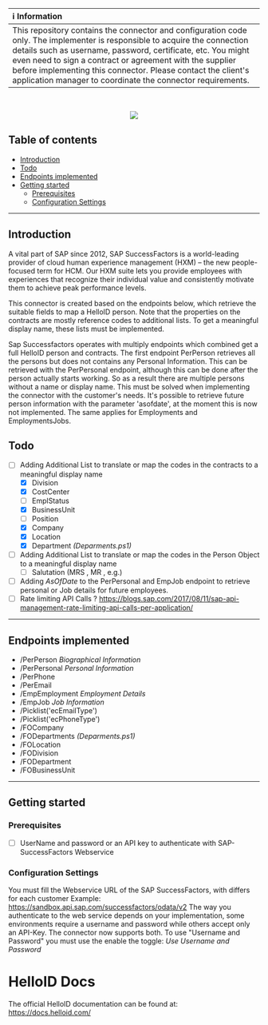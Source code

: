 | :information_source: Information |
|:---------------------------|
| This repository contains the connector and configuration code only. The implementer is responsible to acquire the connection details such as username, password, certificate, etc. You might even need to sign a contract or agreement with the supplier before implementing this connector. Please contact the client's application manager to coordinate the connector requirements.       |
<br />
<p align="center">
  <img src="https://www.tools4ever.nl/connector-logos/sapsuccessfactors-logo.png">
</p>

## Table of contents
- [Introduction](#Introduction)
-  [Todo](#Todo)
- [Endpoints implemented](#Endpoints-implemented)
- [Getting started](#Getting-started)
  + [Prerequisites](#Prerequisites)
  + [Configuration Settings](#Configuration-Settings)
  


---

## Introduction

A vital part of SAP since 2012, SAP SuccessFactors is a world-leading provider of cloud human experience management (HXM) – the new people-focused term for HCM. Our HXM suite lets you provide employees with experiences that recognize their individual value and consistently motivate them to achieve peak performance levels.

This connector is created based on the endpoints below, which retrieve the suitable fields to map a HelloID person. Note that the properties on the contracts are mostly reference codes to additional lists. To get a meaningful display name, these lists must be implemented.

Sap Successfactors operates with multiply endpoints which combined get a full HelloID person and contracts. The first endpoint PerPerson retrieves all the persons but does not contains any Personal Information. This can be retrieved with the PerPersonal endpoint, although this can be done after the person actually starts working. So as a result there are multiple persons without a name or display name. This must be solved when implementing the connector with the customer's needs. It's possible to retrieve future person information with the parameter 'asofdate', at the moment this is now not implemented. The same applies for Employments and EmploymentsJobs.

## Todo

  - [ ] Adding Additional List to translate or map the codes in the contracts to a meaningful display name
    - [X] Division
    - [x] CostCenter
    - [ ] EmplStatus
    - [X] BusinessUnit
    - [ ] Position
    - [x] Company
    - [X] Location   
    - [X] Department   *(Deparments.ps1)*

- [ ] Adding Additional List to translate or map the codes in the Person Object to a meaningful display name 
    - [ ] Salutation (MRS , MR , e.g.)

 - [ ] Adding *AsOfDate* to the PerPersonal and EmpJob endpoint to retrieve personal or Job details for future employees.
 - [ ] Rate limiting API Calls ? https://blogs.sap.com/2017/08/11/sap-api-management-rate-limiting-api-calls-per-application/

---

## Endpoints implemented

 - /PerPerson  *Biographical Information*
- /PerPersonal *Personal Information*
- /PerPhone
- /PerEmail
- /EmpEmployment *Employment Details*
- /EmpJob *Job Information*
- /Picklist('ecEmailType')
- /Picklist('ecPhoneType')
- /FOCompany
- /FODepartments *(Deparments.ps1)*
- /FOLocation
- /FODivision
- /FODepartment
- /FOBusinessUnit

---

## Getting started

### Prerequisites

 - [ ] UserName and password or an API key to authenticate with SAP-SuccessFactors Webservice



### Configuration Settings
  You must fill the Webservice URL of the SAP SuccessFactors, with differs for each customer Example: https://sandbox.api.sap.com/successfactors/odata/v2
  The way you authenticate to the web service depends on your implementation, some environments require a username and password while others accept only an API-Key. The connector now supports both. To use "Username and Password" you must use the enable the toggle: *Use Username and Password*

# HelloID Docs
The official HelloID documentation can be found at: https://docs.helloid.com/
